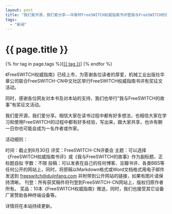 ```yaml
---
layout: post
title: "我们爱开源，我们爱分享——华章杯FreeSWITCH权威指南书评暨我与FreeSWITCH的故事有奖征文活动"
tags:
  - "新闻"
---
```


# {{ page.title }}

<div class="tags">
{% for tag in page.tags %}[<a class="tag" href="/tags.html#{{ tag }}">{{ tag }}</a>] {% endfor %}
</div>

《FreeSWITCH权威指南》已经上市，为答谢各位读者的厚爱，机械工业出版社华章公司联合FreeSWITCH-CN中文社区举行FreeSWITCH权威指南书评有奖征文活动。

同时，感谢各位网友对本书及对本站的支持，我们也举行“我与FreeSWITCH的故事”有奖征文活动。

我们爱开源，我们爱分享。相信大家在读书过程中都有好多想法，也相信大家在学习和使用FreeSWITCH的过程中都有好多经验，写出来，跟大家共享，也许有朝一日你也可能会成为一名作者或作家。


活动细则：

时间：截止到6月30日
评奖：FreeSWITCH-CN评委会
主题：可以选择《FreeSWITCH权威指南书评》或《我与FreeSWITCH的故事》作为副标题，正标题自拟
字数：不限
投稿：可以发表在自己的任何博客、豆瓣书评、各类BBS等任何公开的网站上，同时，将原稿以Markdown格式或Word文档格式用电子邮件发送到 freeswitch@dujinfang.com 并附带到公开网站的链接，如果有图片请保持清晰。
刊登：所有获奖稿件将刊登到FreeSWITCH-CN网站上，版权归原作者所有。
奖品：10本《FreeSWITCH权威指南》赠送，同时，我们也接受其它设备厂家赞助各种终端设备等。

详情将在本站持续更新。
